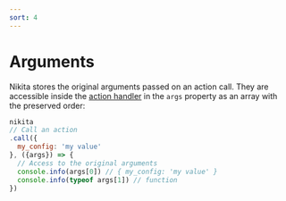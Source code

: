 ```yaml
---
sort: 4
---
```


# Arguments

Nikita stores the original arguments passed on an action call. They are accessible inside the [action handler](/current/action/handler) in the `args` property as an array with the preserved order:

```js
nikita
// Call an action
.call({
  my_config: 'my value'
}, ({args}) => {
  // Access to the original arguments
  console.info(args[0]) // { my_config: 'my value' }
  console.info(typeof args[1]) // function
})
```
